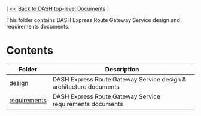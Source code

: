 [ [ << Back to DASH top-level Documents](../README.md#contents) ]

This folder contains DASH Express Route Gateway Service design and requirements documents.

# Contents

| Folder                                                 | Description                                  |
| ------------------------------------------------------ | -------------------------------------------- |
| [design](design/README.md)                             | DASH Express Route Gateway Service design & architecture documents |
| [requirements](requirements/README.md)                 | DASH Express Route Gateway Service requirements documents         |
